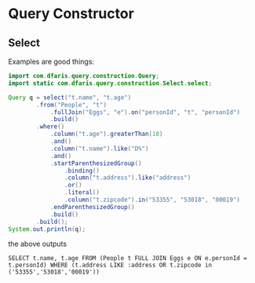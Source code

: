 # Query Constructor

## Select

Examples are good things:

```java
import com.dfaris.query.construction.Query;
import static com.dfaris.query.construction.Select.select;

Query q = select("t.name", "t.age")
		.from("People", "t")
			.fullJoin("Eggs", "e").on("personId", "t", "personId")
			.build()
		.where()
			.column("t.age").greaterThan(18)
			.and()
			.column("t.name").like("D%")
			.and()
			.startParenthesizedGroup()
				.binding()
				.column("t.address").like("address")
				.or()
				.literal()
				.column("t.zipcode").in("53355", "53018", "00019")
			.endParenthesizedGroup()
			.build()
		.build();
System.out.println(q);
```

the above outputs

`SELECT t.name, t.age FROM (People t FULL JOIN Eggs e ON e.personId = t.personId) WHERE (t.address LIKE :address OR t.zipcode in ('53355','53018','00019')) `

